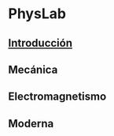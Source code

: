# PhysLab

## [Introducción](https://github.com/ladino72/PhysLab/blob/main/Introducci%C3%B3n/intro.md)
## Mecánica
## Electromagnetismo
## Moderna

